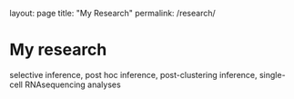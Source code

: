 layout: page
title: "My Research"
permalink: /research/

# My research

selective inference, post hoc inference, post-clustering inference, single-cell RNAsequencing analyses
